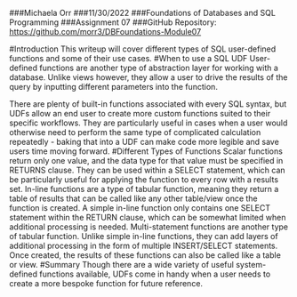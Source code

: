 ###Michaela Orr
###11/30/2022
###Foundations of Databases and SQL Programming
###Assignment 07
###GitHub Repository: https://github.com/morr3/DBFoundations-Module07 

#Introduction
This writeup will cover different types of SQL user-defined functions and some of their use cases. 
#When to use a SQL UDF
User-defined functions are another type of abstraction layer for working with a database. Unlike views however, they allow a user to drive the results of the query by inputting different parameters into the function. 

There are plenty of built-in functions associated with every SQL syntax, but UDFs allow an end user to create more custom functions suited to their specific workflows. They are particularly useful in cases when a user would otherwise need to perform the same type of complicated calculation repeatedly - baking that into a UDF can make code more legible and save users time moving forward. 
#Different Types of Functions
Scalar functions return only one value, and the data type for that value must be specified in RETURNS clause. They can be used within a SELECT statement, which can be particularly useful for applying the function to every row with a results set. 
In-line functions are a type of tabular function, meaning they return a table of results that can be called like any other table/view once the function is created. A simple in-line function only contains one SELECT statement within the RETURN clause, which can be somewhat limited when additional processing is needed. 
Multi-statement functions are another type of tabular function. Unlike simple in-line functions, they can add layers of additional processing in the form of multiple INSERT/SELECT statements. Once created, the results of these functions can also be called like a table or view. 
#Summary
Though there are a wide variety of useful system-defined functions available, UDFs come in handy when a user needs to create a more bespoke function for future reference.
